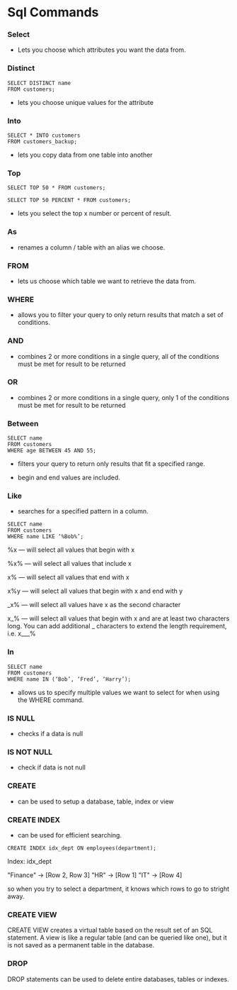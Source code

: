 # Sql Commands

### Select
- Lets you choose which attributes you want the data from.

### Distinct
```
SELECT DISTINCT name
FROM customers;
```
- lets you choose unique values for the attribute

### Into
```
SELECT * INTO customers
FROM customers_backup;
```

- lets you copy data from one table into another

### Top
```
SELECT TOP 50 * FROM customers;

SELECT TOP 50 PERCENT * FROM customers;
```

- lets you select the top x number or percent of result.

### As

- renames a column / table with an alias we choose.

### FROM
- lets us choose which table we want to retrieve the data from.

### WHERE
- allows you to filter your query to only return results that match a set of conditions.

### AND

- combines 2 or more conditions in a single query, all of the conditions must be met for result to be returned

### OR

- combines 2 or more conditions in a single query, only 1 of the conditions must be met for result to be returned

### Between

```
SELECT name
FROM customers
WHERE age BETWEEN 45 AND 55;
```

- filters your query to return only results that fit a specified range.

- begin and end values are included.

### Like
- searches for a specified pattern in a column.
```
SELECT name
FROM customers
WHERE name LIKE ‘%Bob%’;
```

%x — will select all values that begin with x

%x% — will select all values that include x

x% — will select all values that end with x

x%y — will select all values that begin with x and end with y

_x% — will select all values have x as the second character

x_% — will select all values that begin with x and are at least two characters long. You can add additional _ characters to extend the length requirement, i.e. x___%

### In

```
SELECT name
FROM customers
WHERE name IN (‘Bob’, ‘Fred’, ‘Harry’);
```

- allows us to specify multiple values we want to select for when using the WHERE command.


### IS NULL

- checks if a data is null

### IS NOT NULL

- check if data is not null

### CREATE

- can be used to setup a database, table, index or view

### CREATE INDEX

- can be used for efficient searching.
```
CREATE INDEX idx_dept ON employees(department);
```
Index: idx_dept

"Finance" → [Row 2, Row 3]
"HR"      → [Row 1]
"IT"      → [Row 4]

so when you try to select a department, it knows which rows to go to stright away.


### CREATE VIEW

CREATE VIEW creates a virtual table based on the result set of an SQL statement. A view is like a regular table (and can be queried like one), but it is not saved as a permanent table in the database.


### DROP
DROP statements can be used to delete entire databases, tables or indexes.


